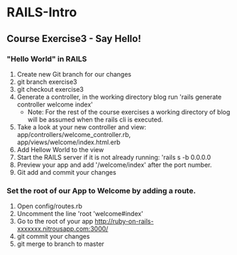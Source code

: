 # RAILS-Intro
##  Course Exercise3 - Say Hello!


### "Hello World" in RAILS

1. Create new Git branch for our changes
  1. git branch exercise3
  2. git checkout exercise3
2. Generate a controller, in the working directory blog run 'rails generate controller welcome index'
   * Note: For the rest of the course exercises a working directory of blog will be assumed when the rails cli is executed.
2. Take a look at your new controller and view: app/controllers/welcome_controller.rb, app/views/welcome/index.html.erb
3. Add Hellow World to the view
4. Start the RAILS server if it is not already running: 'rails s -b 0.0.0.0
5. Preview your app and add '/welcome/index' after the port number.
6. Git add and commit your changes


### Set the root of our App to Welcome by adding a route.
1. Open config/routes.rb
2. Uncomment the line 'root 'welcome#index'
3. Go to the root of your app http://ruby-on-rails-xxxxxxx.nitrousapp.com:3000/
4. git commit your changes
5. git merge to branch to master
